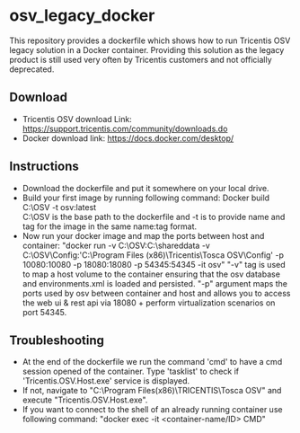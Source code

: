 # osv_legacy_docker
This repository provides a dockerfile which shows how to run Tricentis OSV legacy solution in a Docker container.
Providing this solution as the legacy product is still used very often by Tricentis customers and not officially deprecated.

## Download
- Tricentis OSV download Link: https://support.tricentis.com/community/downloads.do
- Docker download link: https://docs.docker.com/desktop/

## Instructions
- Download the dockerfile and put it somewhere on your local drive.
- Build your first image by running following command: Docker build C:\OSV -t osv:latest \
C:\OSV is the base path to the dockerfile and -t is to provide name and tag for the image in the same name:tag format.
- Now run your docker image and map the ports between host and container:
 "docker run -v C:\OSV:C:\shareddata -v C:\OSV\Config:'C:\Program Files (x86)\Tricentis\Tosca OSV\Config' -p 10080:10080 -p 18080:18080 -p 54345:54345 -it osv"
 "-v" tag is used to map a host volume to the container ensuring that the osv database and environments.xml is loaded and persisted. "-p" argument maps the ports used by osv between container and host and allows you to access the web ui & rest api via 18080 + perform virtualization scenarios on port 54345.

 ## Troubleshooting
 - At the end of the dockerfile we run the command 'cmd' to have a cmd session opened of the container. Type 'tasklist' to check if 'Tricentis.OSV.Host.exe' service is displayed.
 - If not, navigate to "C:\Program Files(x86)\TRICENTIS\Tosca OSV" and execute "Tricentis.OSV.Host.exe".
 - If you want to connect to the shell of an already running container use following command: "docker exec -it <container-name/ID> CMD"
